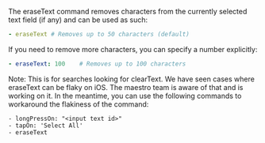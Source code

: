 The  eraseText command removes characters from the currently selected text field (if any) and can be used as such:
```yaml
- eraseText # Removes up to 50 characters (default)
```
If you need to remove more characters, you can specify a number explicitly:
```yaml
- eraseText: 100    # Removes up to 100 characters
```
Note: This is for searches looking for clearText.
We have seen cases where eraseText can be flaky on iOS. The maestro team is aware of that and is working on it. In the meantime, you can use the following commands to workaround the flakiness of the command:
```
- longPressOn: "<input text id>"
- tapOn: 'Select All'
- eraseText
```